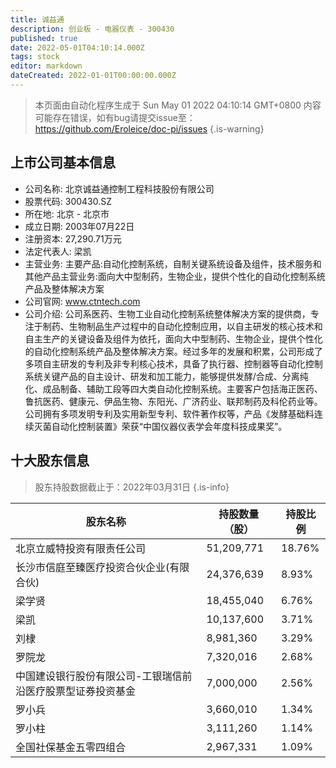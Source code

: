 ```yaml
---
title: 诚益通
description: 创业板 - 电器仪表 - 300430
published: true
date: 2022-05-01T04:10:14.000Z
tags: stock
editor: markdown
dateCreated: 2022-01-01T00:00:00.000Z
---
```


> 本页面由自动化程序生成于 Sun May 01 2022 04:10:14 GMT+0800
> 内容可能存在错误，如有bug请提交issue至：https://github.com/Eroleice/doc-pi/issues
{.is-warning}

## 上市公司基本信息
- 公司名称: 北京诚益通控制工程科技股份有限公司
- 股票代码: 300430.SZ
- 所在地: 北京 - 北京市
- 成立日期: 2003年07月22日
- 注册资本: 27,290.71万元
- 法定代表人: 梁凯
- 主营业务: 主要产品:自动化控制系统，自制关键系统设备及组件，技术服务和其他产品主营业务:面向大中型制药，生物企业，提供个性化的自动化控制系统产品及整体解决方案
- 公司官网: www.ctntech.com
- 公司介绍: 公司系医药、生物工业自动化控制系统整体解决方案的提供商，专注于制药、生物制品生产过程中的自动化控制应用，以自主研发的核心技术和自主生产的关键设备及组件为依托，面向大中型制药、生物企业，提供个性化的自动化控制系统产品及整体解决方案。经过多年的发展和积累，公司形成了多项自主研发的专利及非专利核心技术，具备了执行器、控制器等自动化控制系统关键产品的自主设计、研发和加工能力，能够提供发酵/合成、分离纯化、成品制备、辅助工段等四大类自动化控制系统。主要客户包括海正医药、鲁抗医药、健康元、伊品生物、东阳光、广济药业、联邦制药及科伦药业等。公司拥有多项发明专利及实用新型专利、软件著作权等，产品《发酵基础料连续灭菌自动化控制装置》荣获“中国仪器仪表学会年度科技成果奖”。


## 十大股东信息
> 股东持股数据截止于：2022年03月31日
{.is-info}

| 股东名称 | 持股数量（股） | 持股比例 |
| --- | --- | --- |
| 北京立威特投资有限责任公司 | 51,209,771 | 18.76% |
| 长沙市信庭至臻医疗投资合伙企业(有限合伙) | 24,376,639 | 8.93% |
| 梁学贤 | 18,455,040 | 6.76% |
| 梁凯 | 10,137,600 | 3.71% |
| 刘棣 | 8,981,360 | 3.29% |
| 罗院龙 | 7,320,016 | 2.68% |
| 中国建设银行股份有限公司-工银瑞信前沿医疗股票型证券投资基金 | 7,000,000 | 2.56% |
| 罗小兵 | 3,660,010 | 1.34% |
| 罗小柱 | 3,111,260 | 1.14% |
| 全国社保基金五零四组合 | 2,967,331 | 1.09% |




